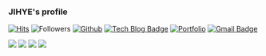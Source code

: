 <div>
<h3>JIHYE's profile</h3>
	
  [![Hits](https://hits.seeyoufarm.com/api/count/incr/badge.svg?url=https%3A%2F%2Fgithub.com%2Fzehye&count_bg=%238170A2&title_bg=%23555555&icon=github.svg&icon_color=%23E7E7E7&title=hits&edge_flat=false)](https://hits.seeyoufarm.com)
  ![Followers](https://img.shields.io/github/followers/zehye?style=social)
  [![Github](https://img.shields.io/badge/Github-black?style=flat-square&logo=github&link=https://zehye.kr/)](https://github.com/zehye)
  [![Tech Blog Badge](http://img.shields.io/badge/-Tech%20blog-brightgreen?style=flat-square&logo=github&link=https://zehye.kr/)](https://zehye.kr/)
  [![Portfolio](https://img.shields.io/badge/Portfolio-blue?style=flat-square&logo=portfolis&link=https://www.notion.so/039eb71ede874716a981df8a69b88203)](https://www.notion.so/039eb71ede874716a981df8a69b88203)
  [![Gmail Badge](https://img.shields.io/badge/Gmail-d14836?style=flat-square&logo=Gmail&logoColor=white&link=mailto:zehye.01@gmail.com)](mailto:zehye.01@gmail.com)


  <img src="https://img.shields.io/badge/Swift-FA7343?style=flat-square&logo=Swift&logoColor=white"/>
  <img src="https://img.shields.io/badge/iOS-000000?style=flat-square&logo=iOS&logoColor=white"/>
  <img src="https://img.shields.io/badge/python-3776AB?style=flat-square&logo=python&logoColor=white"/>
  <img src="https://img.shields.io/badge/Django-092E20?style=flat-square&logo=Django&logoColor=white"/>
</div>
	
